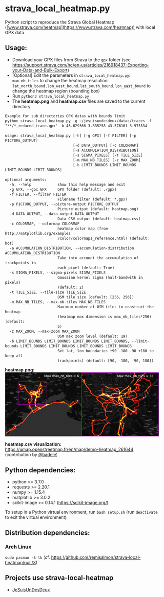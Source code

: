 # strava_local_heatmap.py

Python script to reproduce the Strava Global Heatmap ([www.strava.com/heatmap](https://www.strava.com/heatmap)) with local GPX data

## Usage:

* Download your GPX files from Strava to the `gpx` folder (see https://support.strava.com/hc/en-us/articles/216918437-Exporting-your-Data-and-Bulk-Export)
* [Optional] Edit the parameters in `strava_local_heatmap.py`:  
`max_nb_tiles` to change the heatmap resolution  
`lat_north_bound,lon_west_bound,lat_south_bound,lon_east_bound` to change the heatmap region (bounding box)
* Run `python3 strava_local_heatmap.py`
* The **heatmap.png** and **heatmap.csv** files are saved to the current directory

```
Example for sub directories GPX datas with bounds limit
python strava_local_heatmap.py -g ~/jesuisundesdeux/datas/traces -f "**/*_reduced_trace.gpx" -b 43.629366 3.835258 43.576101 3.975334

usage: strava_local_heatmap.py [-h] [-g GPX] [-f FILTER] [-p PICTURE_OUTPUT]
                               [-d DATA_OUTPUT] [-c COLORMAP]
                               [-a ACCUMULATION_DISTRIBUTION]
                               [-s SIGMA_PIXELS] [-t TILE_SIZE]
                               [-m MAX_NB_TILES] [-z MAX_ZOOM]
                               [-b LIMIT_BOUNDS LIMIT_BOUNDS LIMIT_BOUNDS LIMIT_BOUNDS]

optional arguments:
  -h, --help            show this help message and exit
  -g GPX, --gpx GPX     GPX folder (default: ./gpx)
  -f FILTER, --filter FILTER
                        Filename filter (default: *.gpx)
  -p PICTURE_OUTPUT, --picture-output PICTURE_OUTPUT
                        Picture output (default: heatmap.png)
  -d DATA_OUTPUT, --data-output DATA_OUTPUT
                        Data CSV output (default: heatmap.csv)
  -c COLORMAP, --colormap COLORMAP
                        heatmap color map (from http://matplotlib.org/examples
                        /color/colormaps_reference.html) (default: hot)
  -a ACCUMULATION_DISTRIBUTION, --accumulation-distribution ACCUMULATION_DISTRIBUTION
                        Take into account the accumulation of trackpoints in
                        each pixel (default: True)
  -s SIGMA_PIXELS, --sigma-pixels SIGMA_PIXELS
                        Gaussian kernel sigma (half-bandwith in pixels)
                        (default: 2)
  -t TILE_SIZE, --tile-size TILE_SIZE
                        OSM tile size (default: [256, 256])
  -m MAX_NB_TILES, --max-nb-tiles MAX_NB_TILES
                        Maximum number of OSM tiles to construct the heatmap
                        (heatmap max dimension is max_nb_tiles*256) (default:
                        5)
  -z MAX_ZOOM, --max-zoom MAX_ZOOM
                        OSM max zoom level (default: 19)
  -b LIMIT_BOUNDS LIMIT_BOUNDS LIMIT_BOUNDS LIMIT_BOUNDS, --limit-bounds LIMIT_BOUNDS LIMIT_BOUNDS LIMIT_BOUNDS LIMIT_BOUNDS
                        Set lat, lon boundaries +90 -180 -90 +180 to keep all
                        trackpoints) (default: [90, -180, -90, 180])

```

**heatmap.png:**
![heatmap_zoom.png](images/heatmap_zoom.png)

**heatmap.csv visualization:**  
https://umap.openstreetmap.fr/en/map/demo-heatmap_261644 (contribution by [@badele](https://github.com/badele))

## Python dependencies:

* python >= 3.7.0
* requests >= 2.20.1
* numpy >= 1.15.4
* matplotlib >= 3.0.2
* scikit-image >= 0.14.1 (https://scikit-image.org/)

To setup in a Python virtual environment, run `bash setup.sh` (run `deactivate` to exit the virtual environment)

## Distribution dependencies:

### Arch Linux

`sudo pacman -S tk` (cf. https://github.com/remisalmon/strava-local-heatmap/pull/3)

## Projects use strava-local-heatmap

- [JeSuisUnDesDeux](https://gitlab.com/JeSuisUnDesDeux/jesuisundesdeux/tree/master/datas/traces)